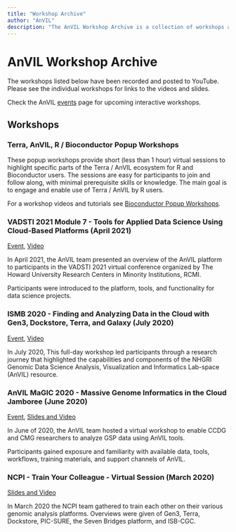 ```yaml
---
title: "Workshop Archive"
author: "AnVIL"
description: "The AnVIL Workshop Archive is a collection of workshops and conferences with recorded proceedings featuring AnVIL tools and components."
---
```


# AnVIL Workshop Archive

The workshops listed below have been recorded and posted to YouTube. Please see the individual workshops for links to the videos and slides.

Check the AnVIL [events](/events) page for upcoming interactive workshops.

## Workshops

### Terra, AnVIL, R / Bioconductor Popup Workshops

These popup workshops provide short (less than 1 hour) virtual sessions to highlight specific parts of the Terra / AnVIL ecosystem for R and Bioconductor users. The sessions are easy for participants to join and follow along, with minimal prerequisite skills or knowledge. The main goal is to engage and enable use of Terra / AnVIL by R users.

For a workshop videos and tutorials see [Bioconductor Popup Workshops](/learn/data-analysts#bioconductor-popup-workshops).

### VADSTI 2021 Module 7 - Tools for Applied Data Science Using Cloud-Based Platforms (April 2021)

[Event](/events/vadsti-2021), [Video](/events/vadsti-2021#workshop-videos)

In April 2021, the AnVIL team presented an overview of the AnVIL platform to participants in the VADSTI 2021 virtual conference organized by The Howard University Research Centers in Minority Institutions, RCMI.

Participants were introduced to the platform, tools, and functionality for data science projects.

### ISMB 2020 - Finding and Analyzing Data in the Cloud with Gen3, Dockstore, Terra, and Galaxy (July 2020)

[Event](/events/ismb2020-finding-and-analyzing-data-in-the-cloud), [Video](/events/ismb2020-finding-and-analyzing-data-in-the-cloud#workshop-videos)

In July 2020, This full-day workshop led participants through a research journey that highlighted the capabilities and components of the NHGRI Genomic Data Science Analysis, Visualization and Informatics Lab-space (AnVIL) resource.

### AnVIL MaGIC 2020 - Massive Genome Informatics in the Cloud Jamboree (June 2020)

[Event](/events/magic2020), [Slides and Video](/events/magic2020#virtual-event-agenda-all-times-et)

In June of 2020, the AnVIL team hosted a virtual workshop to enable CCDG and CMG researchers to analyze GSP data using AnVIL tools.

Participants gained exposure and familiarity with available data, tools, workflows, training materials, and support channels of AnVIL.

### NCPI - Train Your Colleague - Virtual Session (March 2020)

[Slides and Video](/ncpi/training/2020-03-17-train-your-colleague)

In March 2020 the NCPI team gathered to train each other on their various genomic analysis platforms. Overviews were given of Gen3, Terra, Dockstore, PIC-SURE, the Seven Bridges platform, and ISB-CGC.

